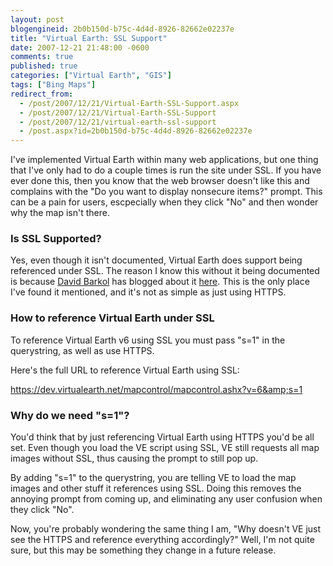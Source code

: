 ```yaml
---
layout: post
blogengineid: 2b0b150d-b75c-4d4d-8926-82662e02237e
title: "Virtual Earth: SSL Support"
date: 2007-12-21 21:48:00 -0600
comments: true
published: true
categories: ["Virtual Earth", "GIS"]
tags: ["Bing Maps"]
redirect_from: 
  - /post/2007/12/21/Virtual-Earth-SSL-Support.aspx
  - /post/2007/12/21/Virtual-Earth-SSL-Support
  - /post/2007/12/21/virtual-earth-ssl-support
  - /post.aspx?id=2b0b150d-b75c-4d4d-8926-82662e02237e
---
```

<!-- more -->


I&#39;ve implemented Virtual Earth within many web applications, but one thing that I&#39;ve only had to do a couple times is run the site under SSL. If you have ever done this, then you know that the web browser doesn&#39;t like this and complains with the &quot;Do you want to display nonsecure items?&quot; prompt. This can be a pain for users, escpecially when they click &quot;No&quot; and then wonder why the map isn&#39;t there.

<h3>Is SSL Supported?</h3>


Yes, even though it isn&#39;t documented, Virtual Earth does support being referenced under SSL. The reason I know this without it being documented is because <a href="http://weblogs.asp.net/davidbarkol">David Barkol</a> has blogged about it <a href="http://weblogs.asp.net/davidbarkol/archive/2007/11/23/ssl-support-for-virtual-earth-is-here.aspx">here</a>. This is the only place I&#39;ve found it mentioned, and it&#39;s not as simple as just using HTTPS.

<h3>How to reference Virtual Earth under SSL</h3>


To reference Virtual Earth v6 using SSL you must pass &quot;s=1&quot; in the querystring, as well as use HTTPS.



Here&#39;s the full URL to reference Virtual Earth using SSL:



<a href="https://dev.virtualearth.net/mapcontrol/mapcontrol.ashx?v=6&amp;s=1">https://dev.virtualearth.net/mapcontrol/mapcontrol.ashx?v=6&amp;s=1</a>

<h3>Why do we need &quot;s=1&quot;?</h3>


You&#39;d think that by just referencing Virtual Earth using HTTPS you&#39;d be all set. Even though you load the VE script using SSL, VE still requests all map images without SSL, thus causing the prompt to still pop up.



By adding &quot;s=1&quot; to the querystring, you are telling VE to load the map images and other stuff it references using SSL. Doing this removes the annoying prompt from coming up, and eliminating any user confusion when they click &quot;No&quot;.



Now, you&#39;re probably wondering the same thing I am, &quot;Why doesn&#39;t VE just see the HTTPS and reference everything accordingly?&quot; Well, I&#39;m not quite sure, but this may be something they change in a future release.

